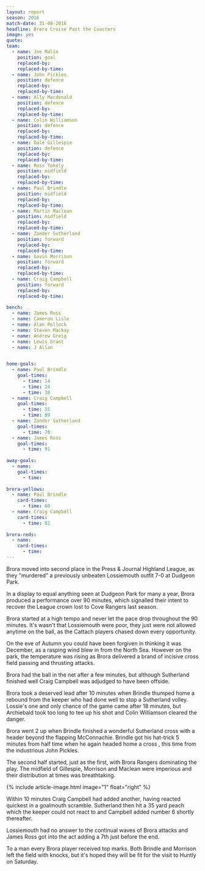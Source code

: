 ```yaml
---
layout: report
season: 2016
match-date: 31-08-2016
headline: Brora Cruise Past the Coasters
image: yes
quote: 
team:
  - name: Joe Malin
    position: goal
    replaced-by: 
    replaced-by-time: 
  - name: John Pickles
    position: defence
    replaced-by:
    replaced-by-time:
  - name: Ally Macdonald
    position: defence
    replaced-by: 
    replaced-by-time: 
  - name: Colin Williamson
    position: defence
    replaced-by: 
    replaced-by-time: 
  - name: Dale Gillespie
    position: defence
    replaced-by: 
    replaced-by-time:
  - name: Ross Tokely
    position: midfield
    replaced-by: 
    replaced-by-time: 
  - name: Paul Brindle
    position: midfield
    replaced-by:
    replaced-by-time:
  - name: Martin Maclean
    position: midfield
    replaced-by:
    replaced-by-time:
  - name: Zander Sutherland
    position: forward
    replaced-by:
    replaced-by-time:
  - name: Gavin Morrison
    position: forward
    replaced-by: 
    replaced-by-time: 
  - name: Craig Campbell
    position: forward
    replaced-by:
    replaced-by-time:
    
bench:
  - name: James Ross
  - name: Cameron Lisle
  - name: Alan Pollock
  - name: Steven Mackay
  - name: Andrew Greig
  - name: Lewis Grant
  - name: J Allan
  

home-goals:
  - name: Paul Brindle
    goal-times:
      - time: 14
      - time: 24
      - time: 38
  - name: Craig Campbell
    goal-times:
      - time: 55
      - time: 89
  - name: Zander Sutherland
    goal-times:
      - time: 78
  - name: James Ross
    goal-times:
      - time: 91
      
away-goals:
  - name: 
    goal-times:
      - time: 
      
brora-yellows:
  - name: Paul Brindle
    card-times:
      - time: 60
  - name: Craig Campbell
    card-times:
      - time: 82
      
brora-reds:
  - name: 
    card-times:
      - time:
---
```

Brora moved into second place in the Press & Journal Highland League, as they "murdered" a previously unbeaten Lossiemouth outfit 7-0 at Dudgeon Park. 

In a display to equal anything seen at Dudgeon Park for many a year, Brora produced a performance over 90 minutes, which signalled their intent to recover the League crown lost to Cove Rangers last season. 

Brora started at a high tempo and never let the pace drop throughout the 90 minutes. It's wasn't that Lossiemouth were poor, they just were not allowed anytime on the ball, as the Cattach players chased down every opportunity. 

On the eve of Autumn you could have been forgiven in thinking it was December, as a rasping wind blew in from the North Sea. However on the park, the temperature was rising as Brora delivered a brand of incisive cross field passing and thrusting attacks. 

Brora had the ball in the net after a few minutes, but although Sutherland finished well Craig Campbell was adjudged to have been offside. 

Brora took a deserved lead after 10 minutes when Brindle thumped home a rebound from the keeper who had done well to stop a Sutherland volley. Lossie's one and only chance of the game came after 18 minutes, but Archiebald took too long to tee up his shot and Colin Williamson cleared the danger. 

Brora went 2 up when Brindle finished a wonderful Sutherland cross with a header beyond the flapping McConnachie. Brindle got his hat-trick 5 minutes from half time  when he again headed home a cross , this time from the industrious John Pickles. 

The second half started, just as the first, with Brora Rangers dominating the play. The midfield of Gillespie, Morrison and Maclean were imperious and their distribution at times was breathtaking. 

{% include article-image.html image="1" float="right" %}

Within 10 minutes Craig Campbell had added another, having reacted quickest in a goalmouth scramble. Sutherland then hit a 35 yard peach which the keeper could not react to and Campbell added number 6 shortly thereafter. 

Lossiemouth had no answer to the continual  waves of Brora attacks and James Ross got into the act adding a 7th just before the end. 

To a man every Brora player received top marks. Both Brindle and Morrison left the field with knocks, but it's hoped they will be fit for the visit to Huntly on Saturday. 
